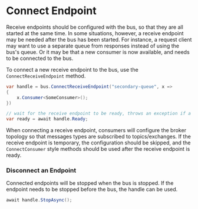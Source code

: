 # Connect Endpoint

Receive endpoints should be configured with the bus, so that they are all started at the same time. In some situations, however, a receive endpoint may be needed after the bus has been started. For instance, a request client may want to use a separate queue from responses instead of using the bus's queue. Or it may be that a new consumer is now available, and needs to be connected to the bus.

To connect a new receive endpoint to the bus, use the `ConnectReceiveEndpoint` method.

```cs
var handle = bus.ConnectReceiveEndpoint("secondary-queue", x =>
{
    x.Consumer<SomeConsumer>();
})

// wait for the receive endpoint to be ready, throws an exception if a fault occurs
var ready = await handle.Ready;
```

When connecting a receive endpoint, consumers will configure the broker topology so that messages types are subscribed to topics/exchanges. If the receive endpoint is temporary, the configuration should be skipped, and the `ConnectConsumer` style methods should be used after the receive endpoint is ready.

### Disconnect an Endpoint

Connected endpoints will be stopped when the bus is stopped. If the endpoint needs to be stopped before the bus, the handle can be used.

```csharp
await handle.StopAsync();
```